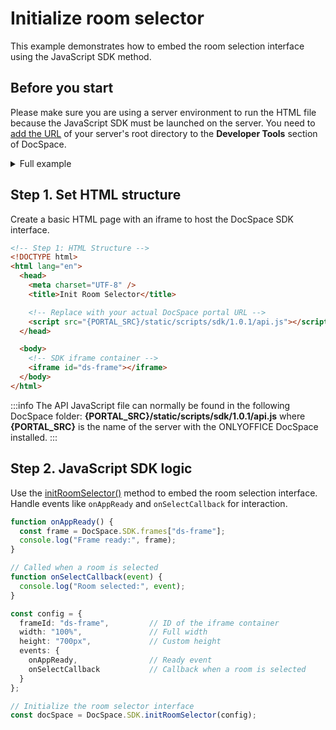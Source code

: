 # Initialize room selector

This example demonstrates how to embed the room selection interface using the JavaScript SDK method.

## Before you start

Please make sure you are using a server environment to run the HTML file because the JavaScript SDK must be launched on the server.
You need to [add the URL](../../../docspace/javascript-sdk/get-started/get-started.md#step-1-specifying-the-docspace-url) of your server's root directory to the **Developer Tools** section of DocSpace.

<details>
  <summary>Full example</summary>

``` html
<!-- Step 1: HTML Structure -->
<!DOCTYPE html>
<html lang="en">
  <head>
    <meta charset="UTF-8" />
    <title>Init Room Selector</title>

    <!-- Replace with your actual DocSpace portal URL -->
    <script src="{PORTAL_SRC}/static/scripts/sdk/1.0.1/api.js"></script>
  </head>

  <body>
    <!-- SDK iframe container -->
    <iframe id="ds-frame"></iframe>
  </body>

  <!-- Step 2: JavaScript SDK Logic -->
  <script>
    // Called when the SDK frame is ready
    function onAppReady() {
      const frame = DocSpace.SDK.frames["ds-frame"];
      console.log("Frame ready:", frame);
    }

    // Called when a room is selected
    function onSelectCallback(event) {
      console.log("Room selected:", event);
    }

    const config = {
      frameId: "ds-frame",         // ID of the iframe container
      width: "100%",               // Full width
      height: "700px",             // Custom height
      events: {
        onAppReady,                // Ready event
        onSelectCallback           // Callback when a room is selected
      }
    };

    // Initialize the room selector interface
    const docSpace = DocSpace.SDK.initRoomSelector(config);
  </script>
</html>
```

</details>

## Step 1. Set HTML structure

Create a basic HTML page with an iframe to host the DocSpace SDK interface.

``` html
<!-- Step 1: HTML Structure -->
<!DOCTYPE html>
<html lang="en">
  <head>
    <meta charset="UTF-8" />
    <title>Init Room Selector</title>

    <!-- Replace with your actual DocSpace portal URL -->
    <script src="{PORTAL_SRC}/static/scripts/sdk/1.0.1/api.js"></script>
  </head>

  <body>
    <!-- SDK iframe container -->
    <iframe id="ds-frame"></iframe>
  </body>
</html>
```

:::info
The API JavaScript file can normally be found in the following DocSpace folder: **\{PORTAL_SRC\}/static/scripts/sdk/1.0.1/api.js** where **\{PORTAL_SRC\}** is the name of the server with the ONLYOFFICE DocSpace installed.
:::

## Step 2. JavaScript SDK logic

Use the [initRoomSelector()](../../../docspace/javascript-sdk/usage-sdk/methods.md#initroomselector) method to embed the room selection interface. Handle events like `onAppReady` and `onSelectCallback` for interaction.

``` ts
function onAppReady() {
  const frame = DocSpace.SDK.frames["ds-frame"];
  console.log("Frame ready:", frame);
}

// Called when a room is selected
function onSelectCallback(event) {
  console.log("Room selected:", event);
}

const config = {
  frameId: "ds-frame",         // ID of the iframe container
  width: "100%",               // Full width
  height: "700px",             // Custom height
  events: {
    onAppReady,                // Ready event
    onSelectCallback           // Callback when a room is selected
  }
};

// Initialize the room selector interface
const docSpace = DocSpace.SDK.initRoomSelector(config);
```
